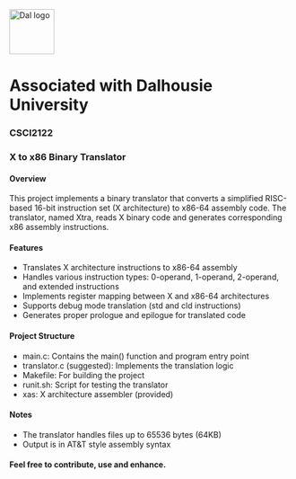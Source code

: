 <img src="https://github.com/user-attachments/assets/2ad86f70-12b4-4500-997d-9f8c1874a9b5" alt="Dal logo" width="80"/>
<h1>Associated with Dalhousie University</h1>

### CSCI2122
### X to x86 Binary Translator

#### Overview
This project implements a binary translator that converts a simplified RISC-based 16-bit instruction set (X architecture) to x86-64 assembly code. The translator, named Xtra, reads X binary code and generates corresponding x86 assembly instructions.

#### Features

- Translates X architecture instructions to x86-64 assembly
- Handles various instruction types: 0-operand, 1-operand, 2-operand, and extended instructions
- Implements register mapping between X and x86-64 architectures
- Supports debug mode translation (std and cld instructions)
- Generates proper prologue and epilogue for translated code

#### Project Structure

- main.c: Contains the main() function and program entry point
- translator.c (suggested): Implements the translation logic
- Makefile: For building the project
- runit.sh: Script for testing the translator
- xas: X architecture assembler (provided)

#### Notes

- The translator handles files up to 65536 bytes (64KB)
- Output is in AT&T style assembly syntax

#### Feel free to contribute, use and enhance.
